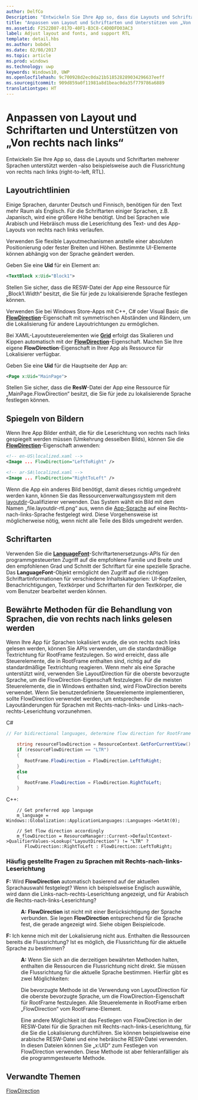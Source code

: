 ```yaml
---
author: DelfCo
Description: "Entwickeln Sie Ihre App so, dass die Layouts und Schriftarten mehrerer Sprachen unterstützt werden – also beispielsweise auch die Flussrichtung von rechts nach links (right-to-left, RTL)."
title: "Anpassen von Layout und Schriftarten und Unterstützen von „Von rechts nach links“"
ms.assetid: F2522B07-017D-40F1-B3C8-C4D0DFD03AC3
label: Adjust layout and fonts, and support RTL
template: detail.hbs
ms.author: bobdel
ms.date: 02/08/2017
ms.topic: article
ms.prod: windows
ms.technology: uwp
keywords: Windows10, UWP
ms.openlocfilehash: 9c700928d2ec0da21b518528289034296637eeff
ms.sourcegitcommit: 909d859a0f11981a8d1beac0da35f779786a6889
translationtype: HT
---
```

# <a name="adjust-layout-and-fonts-and-support-rtl"></a>Anpassen von Layout und Schriftarten und Unterstützen von „Von rechts nach links“
<link rel="stylesheet" href="https://az835927.vo.msecnd.net/sites/uwp/Resources/css/custom.css">

Entwickeln Sie Ihre App so, dass die Layouts und Schriftarten mehrerer Sprachen unterstützt werden –also beispielsweise auch die Flussrichtung von rechts nach links (right-to-left, RTL).

## <a name="layout-guidelines"></a>Layoutrichtlinien


Einige Sprachen, darunter Deutsch und Finnisch, benötigen für den Text mehr Raum als Englisch. Für die Schriftarten einiger Sprachen, z.B. Japanisch, wird eine größere Höhe benötigt. Und bei Sprachen wie Arabisch und Hebräisch muss die Leserichtung des Text- und des App-Layouts von rechts nach links verlaufen.

Verwenden Sie flexible Layoutmechanismen anstelle einer absoluten Positionierung oder fester Breiten und Höhen. Bestimmte UI-Elemente können abhängig von der Sprache geändert werden.

Geben Sie eine **Uid** für ein Element an:

```XML
<TextBlock x:Uid="Block1">
```

Stellen Sie sicher, dass die RESW-Datei der App eine Ressource für „Block1.Width“ besitzt, die Sie für jede zu lokalisierende Sprache festlegen können.

Verwenden Sie bei Windows Store-Apps mit C++, C\# oder Visual Basic die [**FlowDirection**](https://msdn.microsoft.com/library/windows/apps/br208716)-Eigenschaft mit symmetrischen Abständen und Rändern, um die Lokalisierung für andere Layoutrichtungen zu ermöglichen.

Bei XAML-Layoutsteuerelementen wie [**Grid**](https://msdn.microsoft.com/library/windows/apps/br242704) erfolgt das Skalieren und Kippen automatisch mit der [**FlowDirection**](https://msdn.microsoft.com/library/windows/apps/br208716)-Eigenschaft. Machen Sie Ihre eigene **FlowDirection**-Eigenschaft in Ihrer App als Ressource für Lokalisierer verfügbar.

Geben Sie eine **Uid** für die Hauptseite der App an:

```XML
<Page x:Uid="MainPage">
```

Stellen Sie sicher, dass die **ResW**-Datei der App eine Ressource für „MainPage.FlowDirection“ besitzt, die Sie für jede zu lokalisierende Sprache festlegen können.


## <a name="mirroring-images"></a>Spiegeln von Bildern

Wenn Ihre App Bilder enthält, die für die Leserichtung von rechts nach links gespiegelt werden müssen (Umkehrung desselben Bilds), können Sie die [**FlowDirection**](https://msdn.microsoft.com/library/windows/apps/br208716)-Eigenschaft anwenden:

```XML
<!-- en-US\localized.xaml -->
<Image ... FlowDirection="LeftToRight" />

<!-- ar-SA\localized.xaml -->
<Image ... FlowDirection="RightToLeft" />
```


Wenn die App ein anderes Bild benötigt, damit dieses richtig umgedreht werden kann, können Sie das Ressourcenverwaltungssystem mit dem [layoutdir](https://msdn.microsoft.com/library/windows/apps/xaml/hh965324)-Qualifizierer verwenden. Das System wählt ein Bild mit dem Namen „file.layoutdir-rtl.png“ aus, wenn die [App-Sprache](manage-language-and-region.md) auf eine Rechts-nach-links-Sprache festgelegt wird. Diese Vorgehensweise ist möglicherweise nötig, wenn nicht alle Teile des Bilds umgedreht werden.

## <a name="fonts"></a>Schriftarten

Verwenden Sie die [**LanguageFont**](https://msdn.microsoft.com/library/windows/apps/br206864)-Schriftartenersetzungs-APIs für den programmgesteuerten Zugriff auf die empfohlene Familie und Breite und den empfohlenen Grad und Schnitt der Schriftart für eine spezielle Sprache. Das **LanguageFont**-Objekt ermöglicht den Zugriff auf die richtigen Schriftartinformationen für verschiedene Inhaltskategorien: UI-Kopfzeilen, Benachrichtigungen, Textkörper und Schriftarten für den Textkörper, die vom Benutzer bearbeitet werden können.

## <a name="best-practices-for-handling-right-to-left-rtl-languages"></a>Bewährte Methoden für die Behandlung von Sprachen, die von rechts nach links gelesen werden

Wenn Ihre App für Sprachen lokalisiert wurde, die von rechts nach links gelesen werden, können Sie APIs verwenden, um die standardmäßige Textrichtung für RootFrame festzulegen. So wird erreicht, dass alle Steuerelemente, die in RootFrame enthalten sind, richtig auf die standardmäßige Textrichtung reagieren.  Wenn mehr als eine Sprache unterstützt wird, verwenden Sie LayoutDirection für die oberste bevorzugte Sprache, um die FlowDirection-Eigenschaft festzulegen. Für die meisten Steuerelemente, die in Windows enthalten sind, wird FlowDirection bereits verwendet. Wenn Sie benutzerdefinierte Steuerelemente implementieren, sollte FlowDirection verwendet werden, um entsprechende Layoutänderungen für Sprachen mit Rechts-nach-links- und Links-nach-rechts-Leserichtung vorzunehmen.

C#
```csharp    
// For bidirectional languages, determine flow direction for RootFrame and all derived UI.

    string resourceFlowDirection = ResourceContext.GetForCurrentView().QualifierValues["LayoutDirection"];
    if (resourceFlowDirection == "LTR")
    {
       RootFrame.FlowDirection = FlowDirection.LeftToRight;
    }
    else
    {
       RootFrame.FlowDirection = FlowDirection.RightToLeft;
    }
```

C++:
```
    // Get preferred app language
    m_language = Windows::Globalization::ApplicationLanguages::Languages->GetAt(0);
     
    // Set flow direction accordingly
    m_flowDirection = ResourceManager::Current->DefaultContext->QualifierValues->Lookup("LayoutDirection") != "LTR" ? 
       FlowDirection::RightToLeft : FlowDirection::LeftToRight;
```


### <a name="rtl-faq"></a>Häufig gestellte Fragen zu Sprachen mit Rechts-nach-links-Leserichtung 

<dl>
  <dt> <p><b>F:</b> Wird <b>FlowDirection</b> automatisch basierend auf der aktuellen Sprachauswahl festgelegt? Wenn ich beispielsweise Englisch auswähle, wird dann die Links-nach-rechts-Leserichtung angezeigt, und für Arabisch die Rechts-nach-links-Leserichtung?</p></dt>

  <dd><p><b>A:</b> <b>FlowDirection</b> ist nicht mit einer Berücksichtigung der Sprache verbunden. Sie legen <b>FlowDirection</b> entsprechend für die Sprache fest, die gerade angezeigt wird. Siehe obigen Beispielcode.</p></dd> 

  <dt> <p><b>F:</b> Ich kenne mich mit der Lokalisierung nicht aus. Enthalten die Ressourcen bereits die Flussrichtung? Ist es möglich, die Flussrichtung für die aktuelle Sprache zu bestimmen?</p></dt>

  <dd> <p><b>A:</b> Wenn Sie sich an die derzeitigen bewährten Methoden halten, enthalten die Ressourcen die Flussrichtung nicht direkt. Sie müssen die Flussrichtung für die aktuelle Sprache bestimmen. Hierfür gibt es zwei Möglichkeiten: </p>
   <p>Die bevorzugte Methode ist die Verwendung von LayoutDirection für die oberste bevorzugte Sprache, um die FlowDirection-Eigenschaft für RootFrame festzulegen. Alle Steuerelemente in RootFrame erben „FlowDirection“ vom RootFrame-Element.</p>
   <p>Eine andere Möglichkeit ist das Festlegen von FlowDirection in der RESW-Datei für die Sprachen mit Rechts-nach-links-Leserichtung, für die Sie die Lokalisierung durchführen. Sie können beispielsweise eine arabische RESW-Datei und eine hebräische RESW-Datei verwenden. In diesen Dateien können Sie „x:UID“ zum Festlegen von FlowDirection verwenden. Diese Methode ist aber fehleranfälliger als die programmgesteuerte Methode.</p></dd>
</dl>


## <a name="related-topics"></a>Verwandte Themen
[FlowDirection](https://msdn.microsoft.com/library/windows/apps/xaml/windows.ui.xaml.frameworkelement.flowdirection.aspx)
